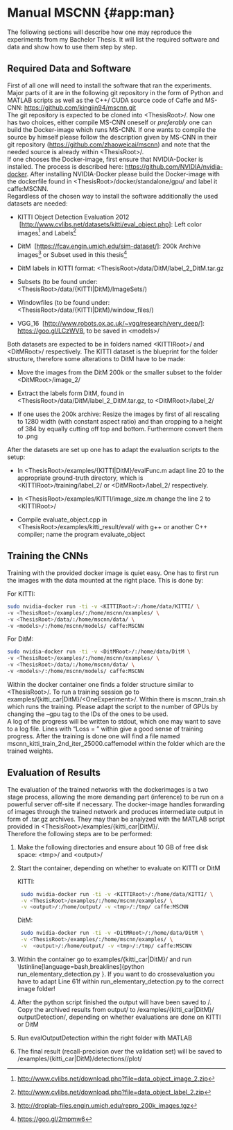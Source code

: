 Manual MSCNN {#app:man}
============

The following sections will describe how one may reproduce the
experiments from my Bachelor Thesis. It will list the required software and data and show how to use them step by step.

Required Data and Software
--------------------------

First of all one will need to install the software that ran the
experiments. Major parts of it are in the following git repository in
the form of Python and MATLAB scripts as well as the C++/ CUDA source
code of Caffe and MS-CNN: <https://github.com/kingjin94/mscnn.git>\
The git repository is expected to be cloned into &lt;ThesisRoot&gt;/.
Now one has two choices, either compile MS-CNN oneself or *preferably*
one can build the Docker-image which runs MS-CNN. If one wants to
compile the source by himself please follow the description given by
MS-CNN in their git repository (<https://github.com/zhaoweicai/mscnn>)
and note that the needed source is already within &lt;ThesisRoot&gt;/.\
If one chooses the Docker-image, first ensure that NVIDIA-Docker is
installed. The process is described here:
<https://github.com/NVIDIA/nvidia-docker>. After installing
NVIDIA-Docker please build the Docker-image with the dockerfile found in
&lt;ThesisRoot&gt;/docker/standalone/gpu/ and label it caffe:MSCNN.\
Regardless of the chosen way to install the software additionally the
used datasets are needed:

-   KITTI Object Detection Evaluation 2012  [http://www.cvlibs.net/datasets/kitti/eval_object.php]: Left color
    images[^1] and Labels[^2]

-   DitM  [https://fcav.engin.umich.edu/sim-dataset/]: 200k Archive images[^3] or Subset used in this
    thesis[^4]

-   DitM labels in KITTI format:
    &lt;ThesisRoot&gt;/data/DitM/label\_2\_DitM.tar.gz

-   Subsets (to be found under:
    &lt;ThesisRoot&gt;/data/{KITTI|DitM}/ImageSets/)

-   Windowfiles (to be found under:
    &lt;ThesisRoot&gt;/data/{KITTI|DitM}/window\_files/)

-   VGG\_16  [http://www.robots.ox.ac.uk/~vgg/research/very_deep/]: <https://goo.gl/LCzWV8>, to be saved in
    &lt;models&gt;/

Both datasets are expected to be in folders named &lt;KITTIRoot&gt;/ and
&lt;DitMRoot&gt;/ respectively. The KITTI dataset is the blueprint for
the folder structure, therefore some alterations to DitM have to be
made:

-   Move the images from the DitM 200k or the smaller subset to the
    folder &lt;DitMRoot&gt;/image\_2/

-   Extract the labels form DitM, found in
    &lt;ThesisRoot&gt;/data/DitM/label\_2\_DitM.tar.gz, to
    &lt;DitMRoot&gt;/label\_2/

-   If one uses the 200k archive: Resize the images by first of all
    rescaling to 1280 width (with constant aspect ratio) and than
    cropping to a height of 384 by equally cutting off top and bottom.
    Furthermore convert them to .png

After the datasets are set up one has to adapt the evaluation scripts to
the setup:

-   In &lt;ThesisRoot&gt;/examples/{KITTI|DitM}/evalFunc.m adapt line 20
    to the appropriate ground-truth directory, which is
    &lt;KITTIRoot&gt;/training/label\_2/ or &lt;DitMRoot&gt;/label\_2/
    respectively.

-   In &lt;ThesisRoot&gt;/examples/KITTI/image\_size.m change the line 2
    to &lt;KITTIRoot&gt;/

-   Compile evaluate\_object.cpp in
    &lt;ThesisRoot&gt;/examples/kitti\_result/eval/ with g++ or another
    C++ compiler; name the program evaluate\_object

Training the CNNs
-----------------

Training with the provided docker image is quiet easy. One has to first
run the images with the data mounted at the right place. This is done
by:

For KITTI:

``` {.bash language="bash"}
sudo nvidia-docker run -ti -v <KITTIRoot>/:/home/data/KITTI/ \
-v <ThesisRoot>/examples/:/home/mscnn/examples/ \
-v <ThesisRoot>/data/:/home/mscnn/data/ \
-v <models>/:/home/mscnn/models/ caffe:MSCNN
```

For DitM:

``` {.bash language="bash"}
sudo nvidia-docker run -ti -v <DitMRoot>/:/home/data/DitM \
-v <ThesisRoot>/examples/:/home/mscnn/examples/ \
-v <ThesisRoot>/data/:/home/mscnn/data/ \
-v <models>/:/home/mscnn/models/ caffe:MSCNN
```

Within the docker container one finds a folder structure similar to
&lt;ThesisRoot&gt;/. To run a training session go to
examples/{kitti\_car|DitM}/&lt;OneExperiment&gt;/. Within there is
mscnn\_train.sh which runs the training. Please adapt the script to the
number of GPUs by changing the –gpu tag to the IDs of the ones to be
used.\
A log of the progress will be written to stdout, which one may want to
save to a log file. Lines with “Loss = ” within give a good sense of
training progress. After the training is done one will find a file named
mscnn\_kitti\_train\_2nd\_iter\_25000.caffemodel within the folder which
are the trained weights.

Evaluation of Results
---------------------

The evaluation of the trained networks with the dockerimages is a two
stage process, allowing the more demanding part (inference) to be run on
a powerful server off-site if necessary. The docker-image handles
forwarding of images through the trained network and produces
intermediate output in form of .tar.gz archives. They may than be
analyzed with the MATLAB script provided in
&lt;ThesisRoot&gt;/examples/{kitti\_car|DitM}/.\
Therefore the following steps are to be performed:

1.  Make the following directories and ensure about 10 GB of free disk
    space: &lt;tmp&gt;/ and &lt;output&gt;/

2.  Start the container, depending on whether to evaluate on KITTI or
    DitM

    KITTI:

       ``` {.bash language="bash"} 
        sudo nvidia-docker run -ti -v <KITTIRoot>/:/home/data/KITTI/ \
        -v <ThesisRoot>/examples/:/home/mscnn/examples/ \
        -v <output>/:/home/output/ -v <tmp>/:/tmp/ caffe:MSCNN
       ```

    DitM:

       ``` {.bash language="bash"}
        sudo nvidia-docker run -ti -v <DitMRoot>/:/home/data/DitM \
        -v <ThesisRoot>/examples/:/home/mscnn/examples/ \
        -v  <output>/:/home/output/ -v <tmp>/:/tmp/ caffe:MSCNN
       ```

3.  Within the container go to examples/\{kitti\_car|DitM\}/ and run \lstinline[language=bash,breaklines]{python run_elementary_detection.py <FolderWithWantedNetwork> <FilenameOfWantedNetwork>}. If you want to do crossevaluation you have to adapt Line 61f within run\_elementary\_detection.py to the correct image folder!

4.  After the python script finished the output will have been saved to <output>/. Copy the archived results from output/ to <ThesisRoot>/examples/\{kitti\_car|DitM\}/ outputDetection/, depending on whether evaluations are done on KITTI or DitM

5.  Run evalOutputDetection within the right folder with MATLAB

6.  The final result (recall-precision over the validation set) will be saved to <ThesisRoot>/examples/\{kitti\_car|DitM\}/detections/<NameOfIntermediateResult>/plot/

[^1]: <http://www.cvlibs.net/download.php?file=data_object_image_2.zip>

[^2]: <http://www.cvlibs.net/download.php?file=data_object_label_2.zip>

[^3]: <http://droplab-files.engin.umich.edu/repro_200k_images.tgz>

[^4]: <https://goo.gl/2mpmw6>
